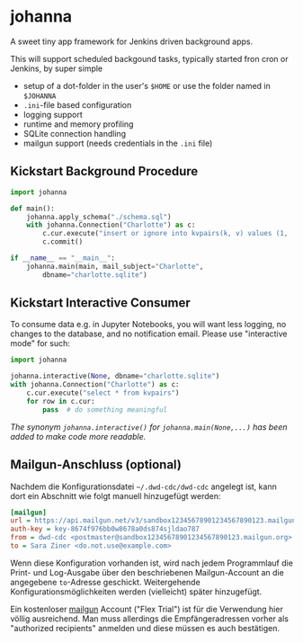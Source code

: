 # johanna

A sweet tiny app framework for Jenkins driven background apps.

This will support scheduled backgound tasks, typically started 
fron cron or Jenkins, by super simple 
- setup of a dot-folder in the user's `$HOME` or use the folder named in `$JOHANNA` 
- `.ini`-file based configuration
- logging support
- runtime and memory profiling
- SQLite connection handling
- mailgun support (needs credentials in the `.ini` file)

## Kickstart Background Procedure

```python
import johanna

def main():
    johanna.apply_schema("./schema.sql")
    with johanna.Connection("Charlotte") as c:
        c.cur.execute("insert or ignore into kvpairs(k, v) values (1, 'eins')")
        c.commit()

if __name__ == "__main__":
    johanna.main(main, mail_subject="Charlotte",
        dbname="charlotte.sqlite")
```

## Kickstart Interactive  Consumer

To consume data e.g. in Jupyter Notebooks, you will want less logging, no changes to the database, and no notification email. Please use "interactive mode" for such:

```python
import johanna

johanna.interactive(None, dbname="charlotte.sqlite")
with johanna.Connection("Charlotte") as c:
    c.cur.execute("select * from kvpairs")
    for row in c.cur:
        pass  # do something meaningful
```

_The synonym `johanna.interactive()` for `johanna.main(None,...)` has been added to make code more readable._

## Mailgun-Anschluss (optional)

Nachdem die Konfigurationsdatei `~/.dwd-cdc/dwd-cdc` angelegt ist, 
kann dort ein Abschnitt wie folgt manuell hinzugefügt werden:

```ini
[mailgun]
url = https://api.mailgun.net/v3/sandbox12345678901234567890123.mailgun.org/messages
auth-key = key-8674f976bb0w8678a0ds874sjldao787
from = dwd-cdc <postmaster@sandbox12345678901234567890123.mailgun.org>
to = Sara Ziner <do.not.use@example.com>
```

Wenn diese Konfiguration vorhanden ist, wird nach jedem Programmlauf die Print- und Log-Ausgabe über den
beschriebenen Mailgun-Account an die angegebene `to`-Adresse geschickt. Weitergehende Konfigurationsmöglichkeiten
werden (vielleicht) später hinzugefügt.

Ein kostenloser [mailgun](https://www.mailgun.com/) Account ("Flex Trial") ist für die Verwendung hier völlig
ausreichend. Man muss allerdings die Empfängeradressen vorher als "authorized recipients" anmelden 
und diese müssen es auch bestätigen.

